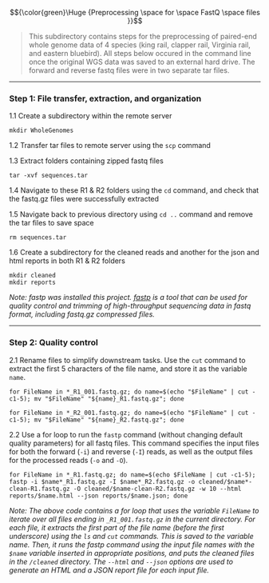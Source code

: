 $${\color{green}\Huge {Preprocessing \space for \space FastQ \space files }}$$   

> This subdirectory contains steps for the preprocessing of paired-end whole genome data of 4 species (king rail, clapper rail, Virginia rail, and eastern bluebird). All steps below occured in the command line once the original WGS data was saved to an external hard drive. The forward and reverse fastq files were in two separate tar files.
---
### Step 1: File transfer, extraction, and organization

1.1 Create a subdirectory within the remote server
```
mkdir WholeGenomes 
```
1.2 Transfer tar files to remote server using the `scp` command

1.3 Extract folders containing zipped fastq files 
```
tar -xvf sequences.tar
```
1.4 Navigate to these R1 & R2 folders using the `cd` command, and check that the fastq.gz files were successfully extracted

1.5 Navigate back to previous directory using `cd ..` command and remove the tar files to save space
```
rm sequences.tar
```
1.6 Create a subdirectory for the cleaned reads and another for the json and html reports in both R1 & R2 folders
```
mkdir cleaned
mkdir reports
```
*Note: fastp was installed this project. [fastp]( https://github.com/OpenGene/fastp) is a tool that can be used for quality control and trimming of high-throughput sequencing data in fastq format, including fastq.gz compressed files.*

---
### Step 2: Quality control

2.1 Rename files to simplify downstream tasks. Use the `cut` command to extract the first 5 characters of the file name, and store it as the variable `name`.
```
for FileName in *_R1_001.fastq.gz; do name=$(echo "$FileName" | cut -c1-5); mv "$FileName" "${name}_R1.fastq.gz"; done
```
```
for FileName in *_R2_001.fastq.gz; do name=$(echo "$FileName" | cut -c1-5); mv "$FileName" "${name}_R2.fastq.gz"; done  
```
2.2 Use a for loop to run the `fastp` command (without changing default quality parameters) for all fastq files. This command specifies the input files for both the forward (`-i`) and reverse (`-I`) reads, as well as the output files for the processed reads (`-o` and `-O`).  

```
for FileName in *_R1.fastq.gz; do name=$(echo $FileName | cut -c1-5); fastp -i $name*_R1.fastq.gz -I $name*_R2.fastq.gz -o cleaned/$name*-clean-R1.fastq.gz -O cleaned/$name-clean-R2.fastq.gz -w 10 --html reports/$name.html --json reports/$name.json; done
```
*Note: The above code contains a for loop that uses the variable `FileName` to iterate over all files ending in `_R1_001.fastq.gz` in the current directory. For each file, it extracts the first part of the file name (before the first underscore) using the `ls` and `cut` commands. This is saved to the variable name. Then, it runs the fastp command using the input file names with the `$name` variable inserted in appropriate positions, and puts the cleaned files in the `/cleaned` directory. The `--html` and `--json` options are used to generate an HTML and a JSON report file for each input file.* 


